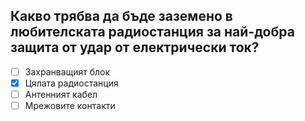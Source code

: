 ## Какво трябва да бъде заземено в любителската радиостанция за най-добра защита от удар от електрически ток?

<!-- Верният отговор е отбелязан с [X] -->

- [ ] Захранващият блок
- [X] Цялата радиостанция
- [ ] Антенният кабел
- [ ] Мрежовите контакти
